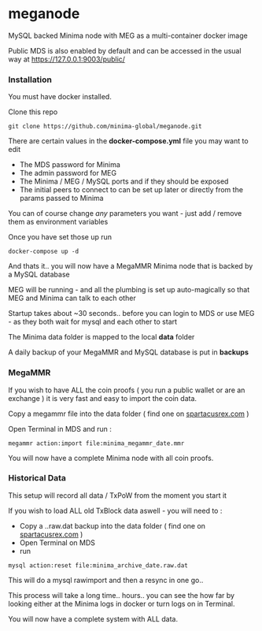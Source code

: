 # meganode
MySQL backed Minima node with MEG as a multi-container docker image 

Public MDS is also enabled by default and can be accessed in the usual way at https://127.0.0.1:9003/public/

### Installation

You must have docker installed.

Clone this repo

```
git clone https://github.com/minima-global/meganode.git
```

There are certain values in the **docker-compose.yml** file you may want to edit

- The MDS password for Minima
- The admin password for MEG
- The Minima / MEG / MySQL ports and if they should be exposed
- The initial peers to connect to can be set up later or directly from the params passed to Minima

You can of course change _any_ parameters you want - just add / remove them as environment variables 

Once you have set those up run

```
docker-compose up -d
```

And thats it.. you will now have a MegaMMR Minima node that is backed by a MySQL database

MEG will be running - and all the plumbing is set up auto-magically so that MEG and Minima can talk to each other

Startup takes about ~30 seconds.. before you can login to MDS or use MEG - as they both wait for mysql and each other to start

The Minima data folder is mapped to the local **data** folder 

A daily backup of your MegaMMR and MySQL database is put in **backups**  

### MegaMMR

If you wish to have ALL the coin proofs ( you run a public wallet or are an exchange ) it is very fast and easy to import the coin data.

Copy a megammr file into the data folder ( find one on [spartacusrex.com](https://spartacusrex.com) )

Open Terminal in MDS and run :

```
megammr action:import file:minima_megammr_date.mmr
```

You will now have a complete Minima node with all coin proofs.

### Historical Data

This setup will record all data / TxPoW from the moment you start it

If you wish to load ALL old TxBlock data aswell - you will need to :

- Copy a ..raw.dat backup into the data folder ( find one on [spartacusrex.com](https://spartacusrex.com) )
- Open Terminal on MDS
- run 

```
mysql action:reset file:minima_archive_date.raw.dat
```

This will do a mysql rawimport and then a resync in one go..  

This process will take a long time.. hours.. you can see the how far by looking either at the Minima logs in docker or turn logs on in Terminal. 

You will now have a complete system with ALL data.
